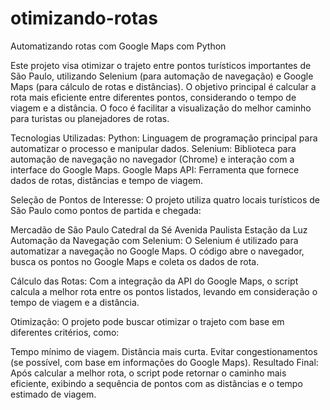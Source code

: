 # otimizando-rotas
Automatizando rotas com Google Maps com Python

Este projeto visa otimizar o trajeto entre pontos turísticos importantes de São Paulo, utilizando Selenium (para automação de navegação) e Google Maps (para cálculo de rotas e distâncias). O objetivo principal é calcular a rota mais eficiente entre diferentes pontos, considerando o tempo de viagem e a distância. O foco é facilitar a visualização do melhor caminho para turistas ou planejadores de rotas.

Tecnologias Utilizadas:
Python: Linguagem de programação principal para automatizar o processo e manipular dados.
Selenium: Biblioteca para automação de navegação no navegador (Chrome) e interação com a interface do Google Maps.
Google Maps API: Ferramenta que fornece dados de rotas, distâncias e tempo de viagem.

Seleção de Pontos de Interesse: O projeto utiliza quatro locais turísticos de São Paulo como pontos de partida e chegada:

Mercadão de São Paulo
Catedral da Sé
Avenida Paulista
Estação da Luz
Automação da Navegação com Selenium: O Selenium é utilizado para automatizar a navegação no Google Maps. O código abre o navegador, busca os pontos no Google Maps e coleta os dados de rota.

Cálculo das Rotas: Com a integração da API do Google Maps, o script calcula a melhor rota entre os pontos listados, levando em consideração o tempo de viagem e a distância.

Otimização: O projeto pode buscar otimizar o trajeto com base em diferentes critérios, como:

Tempo mínimo de viagem.
Distância mais curta.
Evitar congestionamentos (se possível, com base em informações do Google Maps).
Resultado Final: Após calcular a melhor rota, o script pode retornar o caminho mais eficiente, exibindo a sequência de pontos com as distâncias e o tempo estimado de viagem.

